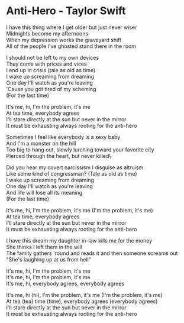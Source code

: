 # Anti-Hero - Taylor Swift

I have this thing where I get older but just never wiser\
Midnights become my afternoons\
When my depression works the graveyard shift\
All of the people I've ghosted stand there in the room

I should not be left to my own devices\
They come with prices and vices\
I end up in crisis (tale as old as time)\
I wake up screaming from dreaming\
One day I'll watch as you're leaving\
'Cause you got tired of my scheming\
(For the last time)

It's me, hi, I'm the problem, it's me\
At tea time, everybody agrees\
I'll stare directly at the sun but never in the mirror\
It must be exhausting always rooting for the anti-hero

Sometimes I feel like everybody is a sexy baby\
And I'm a monster on the hill\
Too big to hang out, slowly lurching toward your favorite city\
Pierced through the heart, but never killed\

Did you hear my covert narcissism I disguise as altruism\
Like some kind of congressman? (Tale as old as time)\
I wake up screaming from dreaming\
One day I'll watch as you're leaving\
And life will lose all its meaning\
(For the last time)

It's me, hi, I'm the problem, it's me (I'm the problem, it's me)\
At tea time, everybody agrees\
I'll stare directly at the sun but never in the mirror\
It must be exhausting always rooting for the anti-hero

I have this dream my daughter in-law kills me for the money\
She thinks I left them in the will\
The family gathers 'round and reads it and then someone screams out\
"She's laughing up at us from hell"

It's me, hi, I'm the problem, it's me\
It's me, hi, I'm the problem, it's me\
It's me, hi, everybody agrees, everybody agrees

It's me, hi (hi), I'm the problem, it's me (I'm the problem, it's me)\
At tea (tea) time (time), everybody agrees (everybody agrees)\
I'll stare directly at the sun but never in the mirror\
It must be exhausting always rooting for the anti-hero